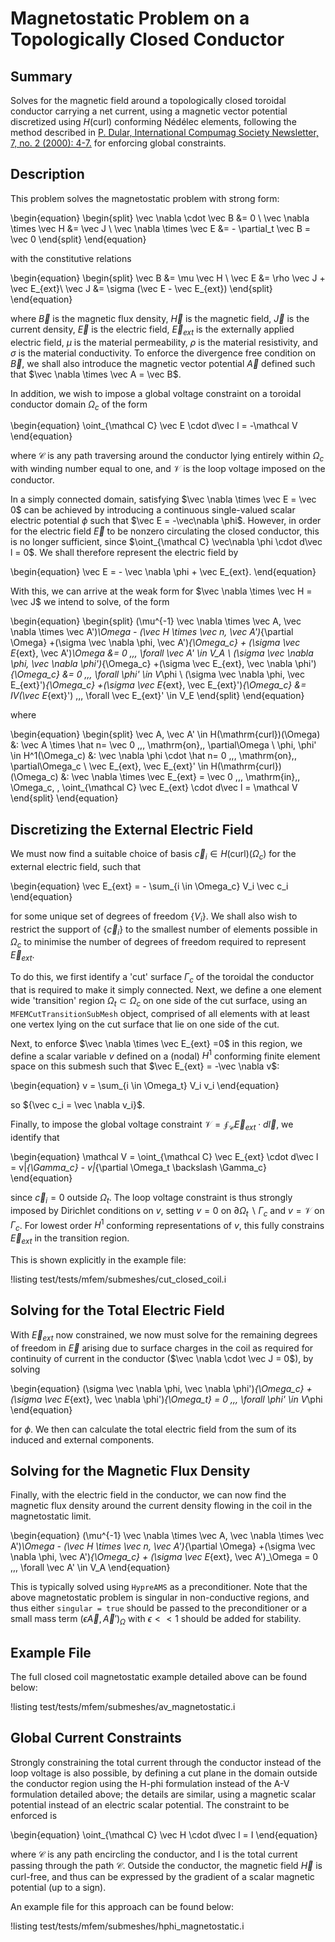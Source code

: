 # Magnetostatic Problem on a Topologically Closed Conductor

## Summary

Solves for the magnetic field around a topologically closed toroidal conductor carrying a net
  current, using a magnetic vector potential discretized using $H(\mathrm{curl})$ conforming Nédélec
  elements, following the method described in [P. Dular, International Compumag Society Newsletter, 7, no. 2 (2000): 4-7.](https://hdl.handle.net/2268/191358) for enforcing
  global constraints.

## Description

This problem solves the magnetostatic problem with strong form:

\begin{equation}
\begin{split}
\vec \nabla \cdot \vec B
&= 0 \\
 \vec \nabla \times \vec H &= \vec J  \\
 \vec \nabla \times \vec E &= - \partial_t \vec B = \vec 0
\end{split}
\end{equation}

with the constitutive relations

\begin{equation}
\begin{split}
\vec B
&= \mu \vec H \\
 \vec E &= \rho \vec J + \vec E_{ext}\\
 \vec J &= \sigma (\vec E - \vec E_{ext})
\end{split}
\end{equation}

where $\vec B$ is the magnetic flux density, $\vec H$ is the magnetic field, $\vec J$ is the current
 density, $\vec E$ is the electric field, $\vec E_{ext}$ is the externally applied electric field,
 $\mu$ is the material permeability, $\rho$ is the material resistivity, and $\sigma$ is the material
 conductivity. To enforce the divergence free condition on $\vec B$, we shall also introduce the
 magnetic vector potential $\vec A$ defined such that $\vec \nabla \times \vec A = \vec B$.

In addition, we wish to impose a global voltage constraint on a toroidal conductor domain $\Omega_c$ of the form

\begin{equation}
    \oint_{\mathcal C} \vec E \cdot d\vec l = -\mathcal V
\end{equation}

where $\mathcal C$ is any path traversing around the conductor lying entirely within $\Omega_c$ with winding
 number equal to one, and $\mathcal V$ is the loop voltage imposed on the conductor.

In a simply connected domain, satisfying  $\vec \nabla \times \vec E =  \vec 0$ can be achieved by
 introducing a continuous single-valued scalar electric potential $\phi$ such that
 $\vec E = -\vec\nabla \phi$. However, in order for the electric field $\vec E$ to be nonzero circulating the closed
 conductor, this is no longer sufficient, since $\oint_{\mathcal C} \vec\nabla \phi \cdot d\vec l = 0$.
 We shall therefore represent the electric field by

\begin{equation}
    \vec E = - \vec \nabla \phi + \vec E_{ext}.
\end{equation}

With this, we can arrive at the weak form for $\vec \nabla \times \vec H = \vec J$ we intend to solve, of the form

\begin{equation}
\begin{split}
(\mu^{-1} \vec \nabla \times \vec A, \vec \nabla \times \vec A')_\Omega - (\vec H \times \vec n, \vec A')_{\partial \Omega}
+(\sigma \vec \nabla \phi, \vec A')_{\Omega_c} +
(\sigma \vec E_{ext}, \vec A')_\Omega
&= 0 \,\,\, \forall \vec A' \in V_A \\
 (\sigma \vec \nabla \phi, \vec \nabla \phi')_{\Omega_c}
+(\sigma \vec E_{ext}, \vec \nabla \phi')_{\Omega_c} &= 0 \,\,\, \forall \phi' \in V_\phi \\
 (\sigma \vec \nabla \phi, \vec E_{ext}')_{\Omega_c}
+(\sigma \vec E_{ext}, \vec E_{ext}')_{\Omega_c} &= IV(\vec E_{ext}') \,\,\, \forall \vec E_{ext}' \in V_E
\end{split}
\end{equation}

where

\begin{equation}
\begin{split}
\vec A, \vec A' \in H(\mathrm{curl})(\Omega) &: \vec A \times \hat n= \vec 0 \,\,\, \mathrm{on}\,\, \partial\Omega \\
\phi, \phi' \in H^1(\Omega_c) &: \vec \nabla \phi \cdot \hat n= 0 \,\,\, \mathrm{on}\,\, \partial\Omega_c \\
\vec E_{ext}, \vec E_{ext}' \in H(\mathrm{curl})(\Omega_c) &: \vec \nabla \times \vec E_{ext} = \vec 0 \,\,\, \mathrm{in}\,\, \Omega_c, \,  \oint_{\mathcal C}  \vec E_{ext} \cdot d\vec l = \mathcal V
\end{split}
\end{equation}

## Discretizing the External Electric Field

We must now find a suitable choice of basis ${\vec c_i \in H(\mathrm{curl})(\Omega_c)}$ for the
external electric field, such that

\begin{equation}
    \vec E_{ext} = - \sum_{i \in \Omega_c} V_i \vec c_i
\end{equation}

for some unique set of degrees of freedom $\{V_i\}$. We shall also wish to restrict the support of $\{\vec c_i\}$ to the smallest number of elements possible in $\Omega_c$ to minimise the number of degrees of freedom required to represent $\vec E_{ext}$.

To do this, we first identify a 'cut' surface $\Gamma_c$ of the toroidal the conductor that is required to make it simply connected.
Next, we define a one element wide 'transition' region $\Omega_t \subset \Omega_c$
on one side of the cut surface, using an `MFEMCutTransitionSubMesh` object, comprised of all
elements with at least one vertex lying on the cut surface that lie on one side of the cut.

Next, to enforce $\vec \nabla \times \vec E_{ext} =0$ in this region, we define a scalar variable $v$ defined on a (nodal) $H^1$ conforming finite element space on this submesh such that $\vec E_{ext} = -\vec \nabla v$:

\begin{equation}
  v = \sum_{i \in \Omega_t} V_i v_i
\end{equation}

so ${\vec c_i = \vec \nabla v_i}$.

Finally, to impose the global voltage constraint $\mathcal V = \oint_{\mathcal C} \vec E_{ext} \cdot d\vec l$, we identify that

\begin{equation}
  \mathcal V = \oint_{\mathcal C} \vec E_{ext} \cdot d\vec l = v|_{\Gamma_c} - v|_{\partial \Omega_t \backslash \Gamma_c}
\end{equation}

since $\vec c_i = 0$ outside $\Omega_t$. The loop voltage constraint is thus strongly imposed by
 Dirichlet conditions on $v$, setting $v=0$ on $\partial \Omega_t \backslash \Gamma_c$ and
 $v =\mathcal V$ on $\Gamma_c$. For lowest order $H^1$ conforming representations of $v$, this fully
 constrains $\vec E_{ext}$ in the transition region.

This is shown explicitly in the example file:

!listing test/tests/mfem/submeshes/cut_closed_coil.i

## Solving for the Total Electric Field

With $\vec E_{ext}$ now constrained, we now must solve for the remaining degrees of freedom in
 $\vec E$ arising due to surface charges in the coil as required for continuity of current in the conductor
 ($\vec \nabla \cdot \vec J = 0$), by solving

\begin{equation}
(\sigma \vec \nabla \phi, \vec \nabla \phi')_{\Omega_c}
+(\sigma \vec E_{ext}, \vec \nabla \phi')_{\Omega_t} = 0 \,\,\, \forall \phi' \in V_\phi
\end{equation}

for $\phi$. We then can calculate the total electric field from the sum of its induced and external components.

## Solving for the Magnetic Flux Density

Finally, with the electric field in the conductor, we can now find the magnetic flux density around the current density flowing in the coil in the magnetostatic limit.

\begin{equation}
(\mu^{-1} \vec \nabla \times \vec A, \vec \nabla \times \vec A')_\Omega - (\vec H \times \vec n, \vec A')_{\partial \Omega}
+(\sigma \vec \nabla \phi, \vec A')_{\Omega_c} +
(\sigma \vec E_{ext}, \vec A')_\Omega = 0 \,\,\, \forall \vec A' \in V_A
\end{equation}

This is typically solved using `HypreAMS` as a preconditioner. Note that the above magnetostatic
problem is singular in non-conductive regions, and thus either `singular = true` should be passed to
the preconditioner or a small mass term $(\epsilon \vec A, \vec A')_\Omega$ with $\epsilon << 1$
should be added for stability.

## Example File

The full closed coil magnetostatic example detailed above can be found below:

!listing test/tests/mfem/submeshes/av_magnetostatic.i

## Global Current Constraints

Strongly constraining the total current through the conductor instead of the loop voltage is also
possible, by defining a cut plane in the domain outside the conductor region using the H-phi
formulation instead of the A-V formulation detailed above; the details are similar, using a magnetic
scalar potential instead of an electric scalar potential. The constraint to be enforced is

\begin{equation}
\oint_{\mathcal C} \vec H \cdot d\vec l = I
\end{equation}

where $\mathcal C$ is any path encircling the conductor, and I is the total current passing through
the path $\mathcal C$. Outside the conductor, the magnetic field $\vec H$ is curl-free, and thus can
be expressed by the gradient of a scalar magnetic potential (up to a sign).

An example file for this approach can be found below:

!listing test/tests/mfem/submeshes/hphi_magnetostatic.i
